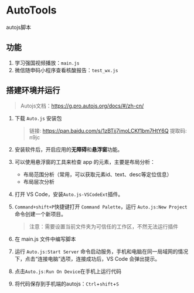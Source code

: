 # AutoTools

autojs脚本

## 功能

1. 学习强国视频播放：`main.js`
2. 微信随申码小程序查看核酸报告：`test_wx.js`

## 搭建环境并运行

> Autojs文档：https://g.pro.autojs.org/docs/#/zh-cn/

1. 下载 `Auto.js` 安装包
    > 链接: https://pan.baidu.com/s/1zBTij7imoLCKf1bm7HtY6Q 提取码: n9jc

2. 安装软件后，开启应用的**无障碍**和**悬浮窗**功能。

3. 可以使用悬浮窗的工具来检查 app 的元素，主要是布局分析：
   - 布局范围分析（常用，可以获取元素id、text、desc等定位信息）
   - 布局层次分析

4. 打开 VS Code，安装`Auto.js-VSCodeExt`插件。

5. `Command+shift+P`快捷键打开 `Command Palette`，运行 `Auto.js:New Project`命令创建一个新项目。
    > 注意：需要设置当前文件夹为可信任的工作区，不然无法运行插件

6. 在 main.js 文件中编写脚本

7. 运行 `Auto.js:Start Server` 命令启动服务，手机和电脑在同一局域网的情况下，点击“连接电脑”选项，连接成功后，VS Code 会弹出提示。

8. 点击`Auto.js:Run On Device`在手机上运行代码
   
9. 将代码保存到手机端的autojs：`Ctrl`+`shift`+`S`

